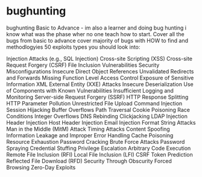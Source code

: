 # bughunting
bughunting Basic to Advance - im also a learner and doing bug hunting i know what was the phase wher no one teach how to start.
Cover all the bugs from basic to advance 
cover majority of bugs with HOW to find and methodlogyies 
50 exploits types you should look into:

Injection Attacks (e.g., SQL Injection)
Cross-site Scripting (XSS)
Cross-site Request Forgery (CSRF)
File Inclusion Vulnerabilities
Security Misconfigurations
Insecure Direct Object References
Unvalidated Redirects and Forwards
Missing Function Level Access Control
Exposure of Sensitive Information
XML External Entity (XXE) Attacks
Insecure Deserialization
Use of Components with Known Vulnerabilities
Insufficient Logging and Monitoring
Server-side Request Forgery (SSRF)
HTTP Response Splitting
HTTP Parameter Pollution
Unrestricted File Upload
Command Injection
Session Hijacking
Buffer Overflows
Path Traversal
Cookie Poisoning
Race Conditions
Integer Overflows
DNS Rebinding
Clickjacking
LDAP Injection
Header Injection
Host Header Injection
Email Injection
Format String Attacks
Man in the Middle (MitM) Attack
Timing Attacks
Content Spoofing
Information Leakage and Improper Error Handling
Cache Poisoning
Resource Exhaustion
Password Cracking
Brute Force Attacks
Password Spraying
Credential Stuffing
Privilege Escalation
Arbitrary Code Execution
Remote File Inclusion (RFI)
Local File Inclusion (LFI)
CSRF Token Prediction
Reflected File Download (RFD)
Security Through Obscurity
Forced Browsing
Zero-Day Exploits
